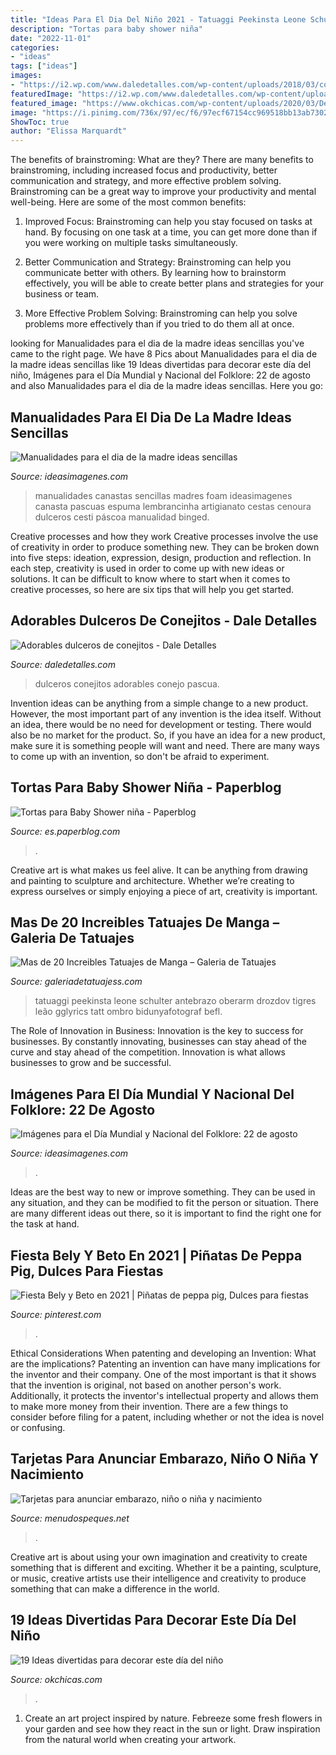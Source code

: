 ```yaml
---
title: "Ideas Para El Dia Del Niño 2021 - Tatuaggi Peekinsta Leone Schulter Antebrazo Oberarm Drozdov Tigres Leão Gglyrics Tatt Ombro Bidunyafotograf Befl"
description: "Tortas para baby shower niña"
date: "2022-11-01"
categories:
- "ideas"
tags: ["ideas"]
images:
- "https://i2.wp.com/www.daledetalles.com/wp-content/uploads/2018/03/conejo-dulcero2.jpg?resize=550%2C825"
featuredImage: "https://i2.wp.com/www.daledetalles.com/wp-content/uploads/2018/03/conejo-dulcero2.jpg?resize=550%2C825"
featured_image: "https://www.okchicas.com/wp-content/uploads/2020/03/Decoración-para-festejar-el-día-del-niño-27-1.jpg"
image: "https://i.pinimg.com/736x/97/ec/f6/97ecf67154cc969518bb13ab73028090.jpg"
ShowToc: true
author: "Elissa Marquardt"
---
```



The benefits of brainstroming: What are they?
There are many benefits to brainstroming, including increased focus and productivity, better communication and strategy, and more effective problem solving. Brainstroming can be a great way to improve your productivity and mental well-being. Here are some of the most common benefits: 
1. Improved Focus: Brainstroming can help you stay focused on tasks at hand. By focusing on one task at a time, you can get more done than if you were working on multiple tasks simultaneously. 

2. Better Communication and Strategy: Brainstroming can help you communicate better with others. By learning how to brainstorm effectively, you will be able to create better plans and strategies for your business or team. 

3. More Effective Problem Solving: Brainstroming can help you solve problems more effectively than if you tried to do them all at once.

	

		
looking for Manualidades para el dia de la madre ideas sencillas you've came to the right page. We have 8 Pics about Manualidades para el dia de la madre ideas sencillas like 19 Ideas divertidas para decorar este día del niño, Imágenes para el Día Mundial y Nacional del Folklore: 22 de agosto and also Manualidades para el dia de la madre ideas sencillas. Here you go:
		
    
## Manualidades Para El Dia De La Madre Ideas Sencillas

<img loading=lazy src="https://ideasimagenes.com/wp-content/uploads/2016/09/cdfda68e8097b99054ab21e64e80e194.jpg" onerror="this.onerror=null;this.src='https://tse4.mm.bing.net/th?id=OIP.wiQHe6L8kcfJiw5MUYt34gHaJ4&amp;pid=15.1';" alt="Manualidades para el dia de la madre ideas sencillas">

_Source: ideasimagenes.com_

>manualidades canastas sencillas madres foam ideasimagenes canasta pascuas espuma lembrancinha artigianato cestas cenoura dulceros cesti páscoa manualidad binged. 

	

Creative processes and how they work
Creative processes involve the use of creativity in order to produce something new. They can be broken down into five steps: ideation, expression, design, production and reflection. In each step, creativity is used in order to come up with new ideas or solutions. It can be difficult to know where to start when it comes to creative processes, so here are six tips that will help you get started.

    
## Adorables Dulceros De Conejitos - Dale Detalles

<img loading=lazy src="https://i2.wp.com/www.daledetalles.com/wp-content/uploads/2018/03/conejo-dulcero2.jpg?resize=550%2C825" onerror="this.onerror=null;this.src='https://tse1.mm.bing.net/th?id=OIP.gBUZVU1Cu4pWCki3vRcnKAHaLH&amp;pid=15.1';" alt="Adorables dulceros de conejitos - Dale Detalles">

_Source: daledetalles.com_

>dulceros conejitos adorables conejo pascua. 

	

Invention ideas can be anything from a simple change to a new product. However, the most important part of any invention is the idea itself. Without an idea, there would be no need for development or testing. There would also be no market for the product. So, if you have an idea for a new product, make sure it is something people will want and need. There are many ways to come up with an invention, so don't be afraid to experiment.

    
## Tortas Para Baby Shower Niña - Paperblog

<img loading=lazy src="https://m1.paperblog.com/i/325/3250196/tortas-baby-shower-nina-L-jXyH2P.jpeg" onerror="this.onerror=null;this.src='https://tse4.mm.bing.net/th?id=OIP.4DGR_TV3mrJuNBu_mv9amwAAAA&amp;pid=15.1';" alt="Tortas para Baby Shower niña - Paperblog">

_Source: es.paperblog.com_

>. 

	

Creative art is what makes us feel alive. It can be anything from drawing and painting to sculpture and architecture. Whether we’re creating to express ourselves or simply enjoying a piece of art, creativity is important.

    
## Mas De 20 Increibles Tatuajes De Manga – Galeria De Tatuajes

<img loading=lazy src="https://galeriadetatuajess.com/wp-content/uploads/2020/08/21-tatuajes-de-mangas-20.jpg" onerror="this.onerror=null;this.src='https://tse3.mm.bing.net/th?id=OIP.NZHoOPETN2TSyj9n-fgg2QHaJL&amp;pid=15.1';" alt="Mas de 20 Increibles Tatuajes de Manga – Galeria de Tatuajes">

_Source: galeriadetatuajess.com_

>tatuaggi peekinsta leone schulter antebrazo oberarm drozdov tigres leão gglyrics tatt ombro bidunyafotograf befl. 

	

The Role of Innovation in Business:
Innovation is the key to success for businesses. By constantly innovating, businesses can stay ahead of the curve and stay ahead of the competition. Innovation is what allows businesses to grow and be successful.

    
## Imágenes Para El Día Mundial Y Nacional Del Folklore: 22 De Agosto

<img loading=lazy src="https://ideasimagenes.com/wp-content/uploads/2015/08/22_08_2010_14_55_51_644247670.jpg" onerror="this.onerror=null;this.src='https://tse4.mm.bing.net/th?id=OIP.bwyRPKCnCY_Q1nNSX6dkxwHaGv&amp;pid=15.1';" alt="Imágenes para el Día Mundial y Nacional del Folklore: 22 de agosto">

_Source: ideasimagenes.com_

>. 

	

Ideas are the best way to new or improve something. They can be used in any situation, and they can be modified to fit the person or situation. There are many different ideas out there, so it is important to find the right one for the task at hand.

    
## Fiesta Bely Y Beto En 2021 | Piñatas De Peppa Pig, Dulces Para Fiestas

<img loading=lazy src="https://i.pinimg.com/736x/97/ec/f6/97ecf67154cc969518bb13ab73028090.jpg" onerror="this.onerror=null;this.src='https://tse1.mm.bing.net/th?id=OIP.XwZiaRXQEoCna2HRGbjjSAHaJ3&amp;pid=15.1';" alt="Fiesta Bely y Beto en 2021 | Piñatas de peppa pig, Dulces para fiestas">

_Source: pinterest.com_

>. 

	

Ethical Considerations When patenting and developing an Invention: What are the implications?
Patenting an invention can have many implications for the inventor and their company. One of the most important is that it shows that the invention is original, not based on another person's work. Additionally, it protects the inventor's intellectual property and allows them to make more money from their invention. There are a few things to consider before filing for a patent, including whether or not the idea is novel or confusing.

    
## Tarjetas Para Anunciar Embarazo, Niño O Niña Y Nacimiento

<img loading=lazy src="https://www.menudospeques.net/images/embarazoyparto/letreros-anuncio-embarazo-nacimiento.jpg" onerror="this.onerror=null;this.src='https://tse3.mm.bing.net/th?id=OIP.p5bAat2KCGxgKUEOHY6DmwHaHa&amp;pid=15.1';" alt="Tarjetas para anunciar embarazo, niño o niña y nacimiento">

_Source: menudospeques.net_

>. 

	

Creative art is about using your own imagination and creativity to create something that is different and exciting. Whether it be a painting, sculpture, or music, creative artists use their intelligence and creativity to produce something that can make a difference in the world.

    
## 19 Ideas Divertidas Para Decorar Este Día Del Niño

<img loading=lazy src="https://www.okchicas.com/wp-content/uploads/2020/03/Decoración-para-festejar-el-día-del-niño-27-1.jpg" onerror="this.onerror=null;this.src='https://tse2.mm.bing.net/th?id=OIP.8ev1CFfWZtGGbK787a0iwAHaJD&amp;pid=15.1';" alt="19 Ideas divertidas para decorar este día del niño">

_Source: okchicas.com_

>. 

	

1. Create an art project inspired by nature. Febreeze some fresh flowers in your garden and see how they react in the sun or light. Draw inspiration from the natural world when creating your artwork.

